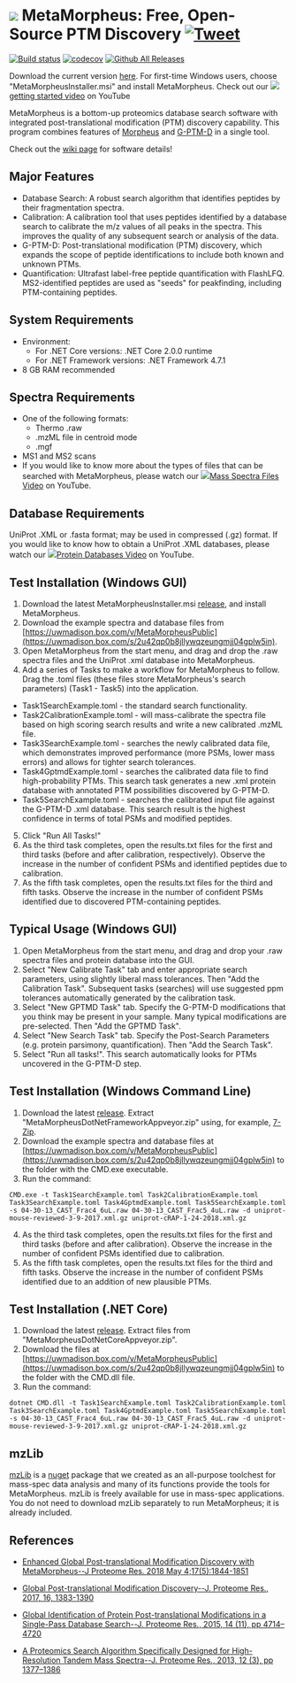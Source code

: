  # <img src="https://user-images.githubusercontent.com/16841846/40388929-841db5da-5dd6-11e8-8c21-6c71eed30011.png"> MetaMorpheus: Free, Open-Source PTM Discovery <a href="https://twitter.com/intent/tweet?text=Discover PTMs in bottom-up data with MetaMorpheus https://tinyurl.com/y9an55ah"> <img src="https://user-images.githubusercontent.com/16841846/40389057-efdbfd40-5dd6-11e8-9d9e-68da0e793288.png" alt="Tweet"></a>

[![Build status](https://ci.appveyor.com/api/projects/status/0jt31252xny5aoxt/branch/master?svg=true)](https://ci.appveyor.com/project/smith-chem-wisc/metamorpheus/branch/master)
[![codecov](https://codecov.io/gh/smith-chem-wisc/MetaMorpheus/branch/master/graph/badge.svg)](https://codecov.io/gh/smith-chem-wisc/MetaMorpheus)
[![Github All Releases](https://img.shields.io/github/downloads/smith-chem-wisc/MetaMorpheus/total.svg)](https://github.com/smith-chem-wisc/MetaMorpheus)

Download the current version [here](https://github.com/smith-chem-wisc/MetaMorpheus/releases/latest). For first-time Windows users, choose "MetaMorpheusInstaller.msi" and install MetaMorpheus. Check out our <img src ="https://user-images.githubusercontent.com/16841846/40379523-eb130166-5dbb-11e8-8a03-559599cdd560.png">[getting started video](https://www.youtube.com/watch?v=rNgCDzi7STs&list=PLVk5tTSZ1aWlhNPh7jxPQ8pc0ElyzSUQb) on YouTube 

MetaMorpheus is a bottom-up proteomics database search software with integrated post-translational modification (PTM) discovery capability.
This program combines features of [Morpheus](https://github.com/cwenger/Morpheus) and [G-PTM-D](https://github.com/smith-chem-wisc/gptmd) in a single tool.

Check out the [wiki page](https://github.com/smith-chem-wisc/MetaMorpheus/wiki) for software details!

## Major Features

* Database Search: A robust search algorithm that identifies peptides by their fragmentation spectra.
* Calibration: A calibration tool that uses peptides identified by a database search to calibrate the m/z values of all peaks in the spectra. This improves the quality of any subsequent search or analysis of the data.
* G-PTM-D: Post-translational modification (PTM) discovery, which expands the scope of peptide identifications to include both known and unknown PTMs.
* Quantification: Ultrafast label-free peptide quantification with FlashLFQ. MS2-identified peptides are used as "seeds" for peakfinding, including PTM-containing peptides.

## System Requirements

* Environment:
  * For .NET Core versions: .NET Core 2.0.0 runtime
  * For .NET Framework versions: .NET Framework 4.7.1
* 8 GB RAM recommended

## Spectra Requirements

* One of the following formats:
   * Thermo .raw
   * .mzML file in centroid mode
   * .mgf
* MS1 and MS2 scans
* If you would like to know more about the types of files that can be searched with MetaMorpheus, please watch our <img src ="https://user-images.githubusercontent.com/16841846/40379523-eb130166-5dbb-11e8-8a03-559599cdd560.png">[Mass Spectra Files Video](https://www.youtube.com/watch?v=SN6_T2JyxhA&list=PLVk5tTSZ1aWlhNPh7jxPQ8pc0ElyzSUQb&index=3) on YouTube.

## Database Requirements

UniProt .XML or .fasta format; may be used in compressed (.gz) format. If you would like to know how to obtain a UniProt .XML databases, please watch our <img src ="https://user-images.githubusercontent.com/16841846/40379523-eb130166-5dbb-11e8-8a03-559599cdd560.png">[Protein Databases Video](https://www.youtube.com/watch?v=LFvCj04r5kU&index=2&list=PLVk5tTSZ1aWlhNPh7jxPQ8pc0ElyzSUQb) on YouTube.

## Test Installation (Windows GUI)

1. Download the latest MetaMorpheusInstaller.msi [release](https://github.com/smith-chem-wisc/MetaMorpheus/releases), and install MetaMorpheus.
2. Download the example spectra and database files from [https://uwmadison.box.com/v/MetaMorpheusPublic](https://uwmadison.box.com/s/2u42qp0b8jllywqzeungmjj04gplw5in).
3. Open MetaMorpheus from the start menu, and drag and drop the .raw spectra files and the UniProt .xml database into MetaMorpheus.
4. Add a series of Tasks to make a workflow for MetaMorpheus to follow. Drag the .toml files (these files store MetaMorpheus's search parameters) (Task1 - Task5) into the application.
  * Task1SearchExample.toml - the standard search functionality.
  * Task2CalibrationExample.toml - will mass-calibrate the spectra file based on high scoring search results and write a new calibrated .mzML file.
  * Task3SearchExample.toml - searches the newly calibrated data file, which demonstrates improved performance (more PSMs, lower mass errors) and allows for tighter search tolerances.
  * Task4GptmdExample.toml - searches the calibrated data file to find high-probability PTMs. This search task generates a new .xml protein database with annotated PTM possibilities discovered by G-PTM-D.
  * Task5SearchExample.toml - searches the calibrated input file against the G-PTM-D .xml database. This search result is the highest confidence in terms of total PSMs and modified peptides.
5. Click "Run All Tasks!"
6. As the third task completes, open the results.txt files for the first and third tasks (before and after calibration, respectively). Observe the increase in the number of confident PSMs and identified peptides due to calibration.
7. As the fifth task completes, open the results.txt files for the third and fifth tasks. Observe the increase in the number of confident PSMs identified due to discovered PTM-containing peptides.

## Typical Usage (Windows GUI)
1. Open MetaMorpheus from the start menu, and drag and drop your .raw spectra files and protein database into the GUI.
2. Select "New Calibrate Task" tab and enter appropriate search parameters, using slightly liberal mass tolerances. Then "Add the Calibration Task". Subsequent tasks (searches) will use suggested ppm tolerances automatically generated by the calibration task.
3. Select "New GPTMD Task" tab. Specify the G-PTM-D modifications that you think may be present in your sample. Many typical modifications are pre-selected. Then "Add the GPTMD Task".
4. Select "New Search Task" tab. Specify the Post-Search Parameters (e.g. protein parsimony, quantification). Then "Add the Search Task".
5. Select "Run all tasks!". This search automatically looks for PTMs uncovered in the G-PTM-D step.

## Test Installation (Windows Command Line)

1. Download the latest [release](https://github.com/smith-chem-wisc/MetaMorpheus/releases). Extract "MetaMorpheusDotNetFrameworkAppveyor.zip" using, for example, [7-Zip](http://www.7-zip.org/).
2. Download the example spectra and database files at [https://uwmadison.box.com/v/MetaMorpheusPublic](https://uwmadison.box.com/s/2u42qp0b8jllywqzeungmjj04gplw5in) to the folder with the CMD.exe executable.
3. Run the command:

```
CMD.exe -t Task1SearchExample.toml Task2CalibrationExample.toml Task3SearchExample.toml Task4GptmdExample.toml Task5SearchExample.toml -s 04-30-13_CAST_Frac4_6uL.raw 04-30-13_CAST_Frac5_4uL.raw -d uniprot-mouse-reviewed-3-9-2017.xml.gz uniprot-cRAP-1-24-2018.xml.gz
```
4. As the third task completes, open the results.txt files for the first and third tasks (before and after calibration). Observe the increase in the number of confident PSMs identified due to calibration.
5. As the fifth task completes, open the results.txt files for the third and fifth tasks. Observe the increase in the number of confident PSMs identified due to an addition of new plausible PTMs.

## Test Installation (.NET Core)

1. Download the latest [release](https://github.com/smith-chem-wisc/MetaMorpheus/releases). Extract files from "MetaMorpheusDotNetCoreAppveyor.zip".
2. Download the files at [https://uwmadison.box.com/v/MetaMorpheusPublic](https://uwmadison.box.com/s/2u42qp0b8jllywqzeungmjj04gplw5in) to the folder with the CMD.dll file.
3. Run the command:

```
dotnet CMD.dll -t Task1SearchExample.toml Task2CalibrationExample.toml Task3SearchExample.toml Task4GptmdExample.toml Task5SearchExample.toml -s 04-30-13_CAST_Frac4_6uL.raw 04-30-13_CAST_Frac5_4uL.raw -d uniprot-mouse-reviewed-3-9-2017.xml.gz uniprot-cRAP-1-24-2018.xml.gz
```

## mzLib


[mzLib](https://github.com/smith-chem-wisc/mzLib) is a [nuget](https://www.nuget.org/packages/mzLib/) package that we created as an all-purpose toolchest for mass-spec data analysis and many of its functions provide the tools for MetaMorpheus. mzLib is freely available for use in mass-spec applications. You do not need to download mzLib separately to run MetaMorpheus; it is already included.


## References
* [Enhanced Global Post-translational Modification Discovery with MetaMorpheus--J Proteome Res. 2018 May 4;17(5):1844-1851](https://pubs.acs.org/doi/10.1021/acs.jproteome.7b00873)
* [Global Post-translational Modification Discovery--J. Proteome Res., 2017, 16, 1383-1390](http://pubs.acs.org/doi/abs/10.1021/acs.jproteome.6b00034)

* [Global Identification of Protein Post-translational Modifications in a Single-Pass Database Search--J. Proteome Res., 2015, 14 (11), pp 4714–4720](http://pubs.acs.org/doi/abs/10.1021/acs.jproteome.5b00599)

* [A Proteomics Search Algorithm Specifically Designed for High-Resolution Tandem Mass Spectra--J. Proteome Res., 2013, 12 (3), pp 1377–1386](http://pubs.acs.org/doi/abs/10.1021/pr301024c)
